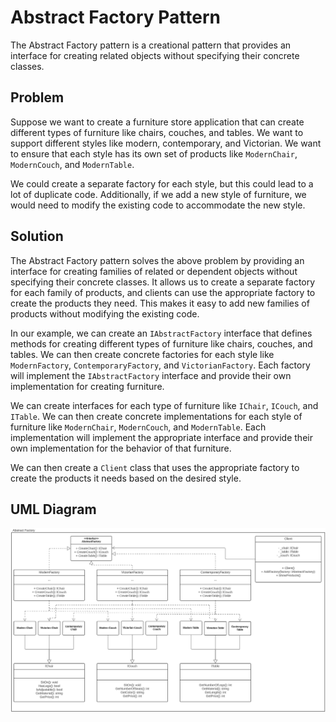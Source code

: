 ﻿# Abstract Factory Pattern
The Abstract Factory pattern is a creational pattern that provides an interface for creating related objects without specifying their concrete classes.

## Problem
Suppose we want to create a furniture store application that can create different types of furniture like chairs, couches, and tables. We want to support different styles like modern, contemporary, and Victorian. We want to ensure that each style has its own set of products like `ModernChair`, `ModernCouch`, and `ModernTable`.

We could create a separate factory for each style, but this could lead to a lot of duplicate code. Additionally, if we add a new style of furniture, we would need to modify the existing code to accommodate the new style.

## Solution
The Abstract Factory pattern solves the above problem by providing an interface for creating families of related or dependent objects without specifying their concrete classes. It allows us to create a separate factory for each family of products, and clients can use the appropriate factory to create the products they need. This makes it easy to add new families of products without modifying the existing code.

In our example, we can create an `IAbstractFactory` interface that defines methods for creating different types of furniture like chairs, couches, and tables. We can then create concrete factories for each style like `ModernFactory`, `ContemporaryFactory`, and `VictorianFactory`. Each factory will implement the `IAbstractFactory` interface and provide their own implementation for creating furniture.

We can create interfaces for each type of furniture like `IChair`, `ICouch`, and `ITable`. We can then create concrete implementations for each style of furniture like `ModernChair`, `ModernCouch`, and `ModernTable`. Each implementation will implement the appropriate interface and provide their own implementation for the behavior of that furniture.

We can then create a `Client` class that uses the appropriate factory to create the products it needs based on the desired style.

## UML Diagram

![Abstract Factory Design Pattern](../assets/abstract_factory_uml.png)